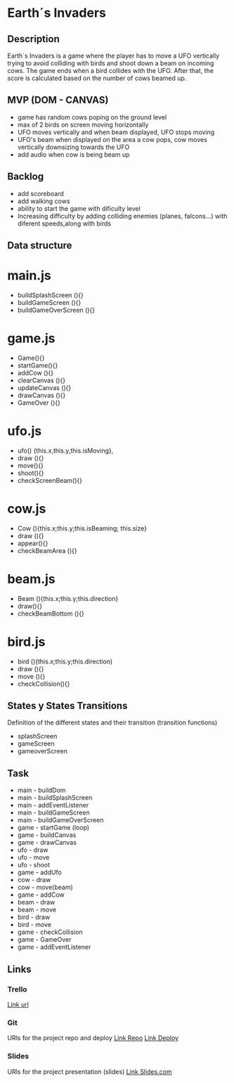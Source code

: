 # Earth´s Invaders

## Description
Earth´s Invaders is a game where the player has to move a UFO vertically trying to avoid colliding with birds and shoot down a beam on incoming cows.  The game ends when a bird collides with the UFO. After that, the score is calculated based on the number of cows beamed up.


## MVP (DOM - CANVAS)
- game has random cows poping on the ground level
- max of 2 birds on screen moving horizontally
- UFO moves vertically and when beam displayed, UFO stops moving
- UFO's beam when displayed on the area a cow pops, cow moves vertically downsizing towards the UFO
- add audio when cow is being beam up




## Backlog
- add scoreboard
- add walking cows
- ability to start the game with dificulty level
- Increasing difficulty by adding colliding enemies (planes, falcons...) with diferent speeds,along with birds

## Data structure

# main.js

- buildSplashScreen (){}
- buildGameScreen (){}
- buildGameOverScreen (){}

# game.js

- Game(){}
- startGame(){}
- addCow (){}
- clearCanvas (){}
- updateCanvas (){}
- drawCanvas (){}
- GameOver (){}

# ufo.js

- ufo() {this.x,this.y,this.isMoving},
- draw (){}
- move(){}
- shoot(){}
- checkScreenBeam(){}

# cow.js

- Cow (){this.x;this.y;this.isBeaming; this.size}
- draw (){}
- appear(){}
- checkBeamArea (){}

# beam.js
- Beam (){this.x;this.y;this.direction}
- draw(){}
- checkBeamBottom (){}

# bird.js
- bird (){this.x;this.y;this.direction)
- draw (){}
- move (){}
- checkCollision(){}

## States y States Transitions
Definition of the different states and their transition (transition functions)

- splashScreen
- gameScreen
- gameoverScreen


## Task
- main - buildDom
- main - buildSplashScreen
- main - addEventListener
- main - buildGameScreen
- main - buildGameOverScreen
- game - startGame (loop)
- game - buildCanvas
- game - drawCanvas
- ufo - draw
- ufo - move
- ufo - shoot
- game - addUfo
- cow - draw
- cow - move(beam)
- game - addCow
- beam - draw
- beam - move
- bird - draw
- bird - move
- game - checkCollision
- game - GameOver
- game - addEventListener

## Links


### Trello
[Link url](https://trello.com)


### Git
URls for the project repo and deploy
[Link Repo](http://github.com)
[Link Deploy](http://github.com)


### Slides
URls for the project presentation (slides)
[Link Slides.com](http://slides.com)
